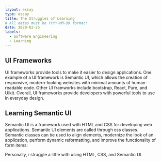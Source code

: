 ```yaml
---
layout: essay
type: essay
title: The Struggles of Learning
# All dates must be YYYY-MM-DD format!
date: 2020-02-25
labels:
  - Software Engineering
  - Learning
---
```


## UI Frameworks

UI frameworks provide tools to make it easier to design applications. One example of a UI framework is Semantic UI, which allows
the creation of responsive, modern-looking websites with minimal amounts of human-readable code. Other UI framworks include bootstrap,
React, Pure, and Ulkit. Overall, UI frameworks provide developers with powerful tools to use in everyday design.
  
## Learning Semantic UI

Semantic UI is a framework used with HTML and CSS for developing web applications. Semantic UI elements are called through css classes.
Semantic classes can be used to align elements, modernize the look of an application, perform dynamic reformatting, and improve the
functionality of form items:

Personally, i struggle a little with using HTML, CSS, and Semantic UI. 
